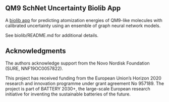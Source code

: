## QM9 SchNet Uncertainty Biolib App

A [biolib app](https://biolib.com/jbusk/qm9-schnet-uncertainty/) for predicting atomization energies of QM9-like molecules with calibrated uncertainty using an ensemble of graph neural network models.

See biolib/README.md for additional details.


## Acknowledgments

The authors acknowledge support from the Novo Nordisk Foundation (SURE, NNF19OC0057822).

This project has received funding from the European Union’s Horizon 2020 research and innovation programme under grant agreement No 957189. The project is part of BATTERY 2030+, the large-scale European research initiative for inventing the sustainable batteries of the future.
